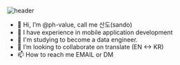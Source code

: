 ![header](https://capsule-render.vercel.app/api?type=waving&color=0:d38dbd,100:496cfe&theme=shades-of-purple&height=100&section=header&text=%20&fontColor=FFFFFF&fontSize=45&desc=개발사람,%20산도&descAlign=70)

- 👋 Hi, I’m @ph-value, call me 산도(sando)
- 👀 I have experience in mobile application development
- 🌱 I'm studying to become a data engineer.
- 💞️ I’m looking to collaborate on translate (EN <-> KR)
- 📫 How to reach me EMAIL or DM
